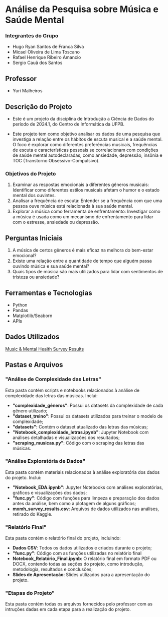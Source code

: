 # Análise da Pesquisa sobre Música e Saúde Mental

### Integrantes do Grupo
- Hugo Ryan Santos de Franca Silva
- Micael Oliveira de Lima Toscano
- Rafael Henrique Ribeiro Amancio
- Sergio Cauã dos Santos

## Professor
- Yuri Malheiros

## Descrição do Projeto

* Este é um projeto da disciplina de Introdução a Ciência de Dados do período de 2024.1, do Centro de Informática da UFPB. 

* Este projeto tem como objetivo analisar os dados de uma pesquisa que investiga a relação entre os hábitos de escuta musical e a saúde mental. O foco é explorar como diferentes preferências musicais, frequências de escuta e características pessoais se correlacionam com condições de saúde mental autodeclaradas, como ansiedade, depressão, insônia e TOC (Transtorno Obsessivo-Compulsivo).

### Objetivos do Projeto
1. Examinar as respostas emocionais a diferentes gêneros musicais: Identificar como diferentes estilos musicais afetam o humor e o estado mental dos ouvintes.
2. Analisar a frequência de escuta: Entender se a frequência com que uma pessoa ouve música está relacionada à sua saúde mental.
3. Explorar a música como ferramenta de enfrentamento: Investigar como a música é usada como um mecanismo de enfrentamento para lidar com o estresse, ansiedade ou depressão.

## Perguntas Iniciais
1. A música de certos gêneros é mais eficaz na melhora do bem-estar emocional?
2. Existe uma relação entre a quantidade de tempo que alguém passa ouvindo música e sua saúde mental?
3. Quais tipos de música são mais utilizados para lidar com sentimentos de tristeza ou ansiedade?

## Ferramentas e Tecnologias
- Python
- Pandas
- Matplotlib/Seaborn
- APIs 

## Dados Utilizados
[Music & Mental Health Survey Results](https://www.kaggle.com/datasets/catherinerasgaitis/mxmh-survey-results)

## Pastas e Arquivos

### "Análise de Complexidade das Letras"
Esta pasta contém scripts e notebooks relacionados à análise de complexidade das letras das músicas. Inclui:
- **"complexidade_gêneros"**: Possui os datasets da complexidade de cada gênero utilizado;
- **"dataset_treino"**: Possui os datasets utilizados para treinar o modelo de complexidade;
- **"datasets":** Contém o dataset atualizado das letras das músicas;
- **"Notebook_complexidade_letras.ipynb"**: Jupyter Notebook com análises detalhadas e visualizações dos resultados;
- **"scraping_musicas.py"**: Código com o scraping das letras das músicas.

### "Análise Exploratória de Dados"
Esta pasta contém materiais relacionados à análise exploratória dos dados do projeto. Inclui:
- **"Notebook_EDA.ipynb"**: Jupyter Notebooks com análises exploratórias, gráficos e visualizações dos dados;
- **"func.py"**: Código com funções para limpeza e preparação dos dados antes da análise, bem como a plotagem de alguns gráficos;
- **mxmh_survey_results.csv**: Arquivos de dados utilizados nas análises, retirado do Kaggle.

### "Relatório Final"
Esta pasta contém o relatório final do projeto, incluindo:
- **Dados CSV**: Todos os dados utilizados e criados durante o projeto;
- **"func.py"**: Código com as funções utilizadas no relatório final
- **Notebook_Relatório_Final.ipynb**: O relatório final em formato PDF ou DOCX, contendo todas as seções do projeto, como introdução, metodologia, resultados e conclusões;
- **Slides de Apresentação**: Slides utilizados para a apresentação do projeto.

### "Etapas do Projeto"
Esta pasta contém todas os arquivos fornecidos pelo professor com as intruções dadas em cada etapa para a realização do projeto.